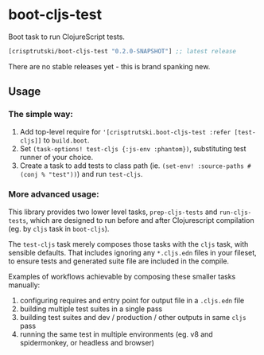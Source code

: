 # boot-cljs-test

Boot task to run ClojureScript tests.

[](dependency)
```clojure
[crisptrutski/boot-cljs-test "0.2.0-SNAPSHOT"] ;; latest release
```
[](/dependency)

There are no stable releases yet - this is brand spanking new.

## Usage

### The simple way:

1. Add top-level require for `'[crisptrutski.boot-cljs-test :refer [test-cljs]]` to `build.boot`.
2. Set `(task-options! test-cljs {:js-env :phantom})`, substituting test runner of your choice.
3. Create a task to add tests to class path (ie. `(set-env! :source-paths #(conj % "test"))`) and run `test-cljs`.

### More advanced usage:

This library provides two lower level tasks, `prep-cljs-tests` and `run-cljs-tests`, which are designed to run before and after Clojurescript compilation (eg. by `cljs` task in `boot-cljs`).

The `test-cljs` task merely composes those tasks with the `cljs` task, with sensible defaults. That includes ignoring any `*.cljs.edn` files in your fileset,
to ensure tests and generated suite file are included in the compile.

Examples of workflows achievable by composing these smaller tasks manually:

1. configuring requires and entry point for output file in a `.cljs.edn` file
2. building multiple test suites in a single pass
3. building test suites and dev / production / other outputs in same `cljs` pass
4. running the same test in multiple environments (eg. v8 and spidermonkey, or headless and browser)
